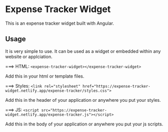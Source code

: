 # Expense Tracker Widget

This is an expense tracker widget built with Angular.

## Usage

It is very simple to use. It can be used as a widget or embedded within any website or applciation.

===> HTML: `<expense-tracker-widget></expense-tracker-widget>`

Add this in your html or template files.
  
===> Styles: `<link rel="stylesheet" href="https://expense-tracker-widget.netlify.app/expense-tracker/styles.css">`

Add this in the header of your application or anywhere you put your styles.

===> JS: `<script src="https://expense-tracker-widget.netlify.app/expense-tracker.js"></script>`

Add this in the body of your application or anywhere you put your js scripts.
